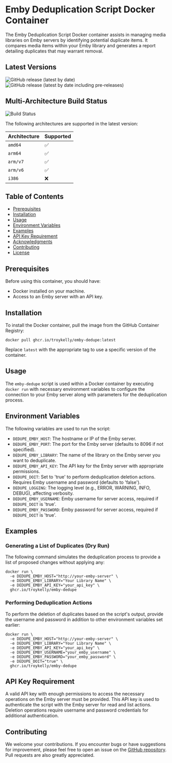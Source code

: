 # Emby Deduplication Script Docker Container

The Emby Deduplication Script Docker container assists in managing media libraries on Emby servers by identifying potential duplicate items. It compares media items within your Emby library and generates a report detailing duplicates that may warrant removal.

## Latest Versions

![GitHub release (latest by date)](https://img.shields.io/github/v/release/troykelly/emby-dedupe)
![GitHub release (latest by date including pre-releases)](https://img.shields.io/github/v/release/troykelly/emby-dedupe?include_prereleases&label=pre-release)

## Multi-Architecture Build Status

![Build Status](https://github.com/troykelly/emby-dedupe/actions/workflows/release.yaml/badge.svg)

The following architectures are supported in the latest version:

| Architecture    | Supported          |
|-----------------|--------------------|
| `amd64`         | :white_check_mark: |
| `arm64`         | :white_check_mark: |
| `arm/v7`        | :white_check_mark: |
| `arm/v6`        | :white_check_mark: |
| `i386`          | :x:                |

## Table of Contents

- [Prerequisites](#prerequisites)
- [Installation](#installation)
- [Usage](#usage)
- [Environment Variables](#environment-variables)
- [Examples](#examples)
- [API Key Requirement](#api-key-requirement)
- [Acknowledgments](#acknowledgments)
- [Contributing](#contributing)
- [License](#license)

## Prerequisites

Before using this container, you should have:

- Docker installed on your machine.
- Access to an Emby server with an API key.

## Installation

To install the Docker container, pull the image from the GitHub Container Registry:

```shell
docker pull ghcr.io/troykelly/emby-dedupe:latest
```

Replace `latest` with the appropriate tag to use a specific version of the container.

## Usage

The `emby-dedupe` script is used within a Docker container by executing `docker run` with necessary environment variables to configure the connection to your Emby server along with parameters for the deduplication process.

## Environment Variables

The following variables are used to run the script:

- `DEDUPE_EMBY_HOST`: The hostname or IP of the Emby server.
- `DEDUPE_EMBY_PORT`: The port for the Emby server (defaults to 8096 if not specified).
- `DEDUPE_EMBY_LIBRARY`: The name of the library on the Emby server you want to deduplicate.
- `DEDUPE_EMBY_API_KEY`: The API key for the Emby server with appropriate permissions.
- `DEDUPE_DOIT`: Set to 'true' to perform deduplication deletion actions. Requires Emby username and password (defaults to 'false').
- `DEDUPE_LOGGING`: The logging level (e.g., ERROR, WARNING, INFO, DEBUG), affecting verbosity.
- `DEDUPE_EMBY_USERNAME`: Emby username for server access, required if `DEDUPE_DOIT` is 'true'.
- `DEDUPE_EMBY_PASSWORD`: Emby password for server access, required if `DEDUPE_DOIT` is 'true'.

## Examples

### Generating a List of Duplicates (Dry Run)

The following command simulates the deduplication process to provide a list of proposed changes without applying any:

```shell
docker run \
  -e DEDUPE_EMBY_HOST="http://your-emby-server" \
  -e DEDUPE_EMBY_LIBRARY="Your Library Name" \
  -e DEDUPE_EMBY_API_KEY="your_api_key" \
  ghcr.io/troykelly/emby-dedupe
```

### Performing Deduplication Actions

To perform the deletion of duplicates based on the script's output, provide the username and password in addition to other environment variables set earlier:

```shell
docker run \
  -e DEDUPE_EMBY_HOST="http://your-emby-server" \
  -e DEDUPE_EMBY_LIBRARY="Your Library Name" \
  -e DEDUPE_EMBY_API_KEY="your_api_key" \
  -e DEDUPE_EMBY_USERNAME="your_emby_username" \
  -e DEDUPE_EMBY_PASSWORD="your_emby_password" \
  -e DEDUPE_DOIT="true" \
  ghcr.io/troykelly/emby-dedupe
```

## API Key Requirement

A valid API key with enough permissions to access the necessary operations on the Emby server must be provided. This API key is used to authenticate the script with the Emby server for read and list actions. Deletion operations require username and password credentials for additional authentication.

## Contributing

We welcome your contributions. If you encounter bugs or have suggestions for improvement, please feel free to open an issue on the [GitHub repository](https://github.com/troykelly/emby-dedupe). Pull requests are also greatly appreciated.